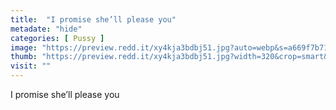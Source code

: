 ```yaml
---
title:  "I promise she’ll please you"
metadate: "hide"
categories: [ Pussy ]
image: "https://preview.redd.it/xy4kja3bdbj51.jpg?auto=webp&s=a669f7b71b833a4440d8ce6e22b1adb86ab48c12"
thumb: "https://preview.redd.it/xy4kja3bdbj51.jpg?width=320&crop=smart&auto=webp&s=a3310bbb4bac7a188410057c8f4f79ef41b4fb86"
visit: ""
---
```

I promise she’ll please you
